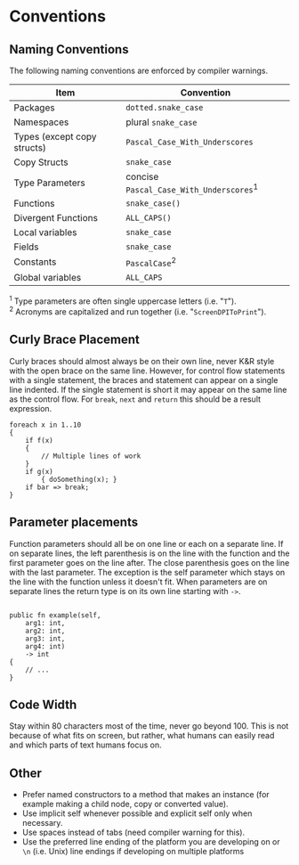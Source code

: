 # Conventions

## Naming Conventions

The following naming conventions are enforced by compiler warnings.

| Item                        | Convention                                         |
| --------------------------- | -------------------------------------------------- |
| Packages                    | `dotted.snake_case`                                |
| Namespaces                  | plural `snake_case`                                |
| Types (except copy structs) | `Pascal_Case_With_Underscores`                     |
| Copy Structs                | `snake_case`                                       |
| Type Parameters             | concise `Pascal_Case_With_Underscores`<sup>1</sup> |
| Functions                   | `snake_case()`                                     |
| Divergent Functions         | `ALL_CAPS()`                                       |
| Local variables             | `snake_case`                                       |
| Fields                      | `snake_case`                                       |
| Constants                   | `PascalCase`<sup>2</sup>                           |
| Global variables            | `ALL_CAPS`                                         |

<sup>1</sup> Type parameters are often single uppercase letters (i.e. "`T`").<br>
<sup>2</sup> Acronyms are capitalized and run together (i.e. "`ScreenDPIToPrint`").

## Curly Brace Placement

Curly braces should almost always be on their own line, never K&R style with the open brace on the
same line. However, for control flow statements with a single statement, the braces and statement
can appear on a single line indented. If the single statement is short it may appear on the same
line as the control flow. For `break`, `next` and `return` this should be a result expression.

```azoth
foreach x in 1..10
{
    if f(x)
    {
        // Multiple lines of work
    }
    if g(x)
        { doSomething(x); }
    if bar => break;
}
```

## Parameter placements

Function parameters should all be on one line or each on a separate line. If on separate lines, the
left parenthesis is on the line with the function and the first parameter goes on the line after.
The close parenthesis goes on the line with the last parameter. The exception is the self parameter
which stays on the line with the function unless it doesn't fit. When parameters are on separate
lines the return type is on its own line starting with `->`.

```azoth

public fn example(self,
    arg1: int,
    arg2: int,
    arg3: int,
    arg4: int)
    -> int
{
    // ...
}
```

## Code Width

Stay within 80 characters most of the time, never go beyond 100. This is not because of what fits on
screen, but rather, what humans can easily read and which parts of text humans focus on.

## Other

* Prefer named constructors to a method that makes an instance (for example making a child node,
  copy or converted value).
* Use implicit self whenever possible and explicit self only when necessary.
* Use spaces instead of tabs (need compiler warning for this).
* Use the preferred line ending of the platform you are developing on or `\n` (i.e. Unix) line
  endings if developing on multiple platforms
